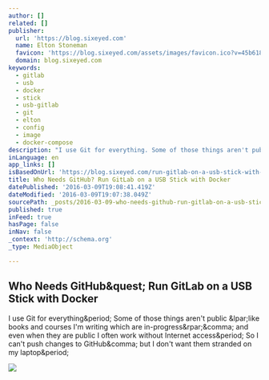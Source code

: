 ```yaml
---
author: []
related: []
publisher:
  url: 'https://blog.sixeyed.com'
  name: Elton Stoneman
  favicon: 'https://blog.sixeyed.com/assets/images/favicon.ico?v=45b618b571'
  domain: blog.sixeyed.com
keywords:
  - gitlab
  - usb
  - docker
  - stick
  - usb-gitlab
  - git
  - elton
  - config
  - image
  - docker-compose
description: "I use Git for everything. Some of those things aren't public (like books and courses I'm writing which are in-progress), and even when they are public I often work without Internet access. So I can't push changes to GitHub, but I don't want them stranded on my laptop."
inLanguage: en
app_links: []
isBasedOnUrl: 'https://blog.sixeyed.com/run-gitlab-on-a-usb-stick-with-docker/'
title: Who Needs GitHub? Run GitLab on a USB Stick with Docker
datePublished: '2016-03-09T19:08:41.419Z'
dateModified: '2016-03-09T19:07:38.049Z'
sourcePath: _posts/2016-03-09-who-needs-github-run-gitlab-on-a-usb-stick-with-docker.md
published: true
inFeed: true
hasPage: false
inNav: false
_context: 'http://schema.org'
_type: MediaObject

---
```

<article style=""><h1>Who Needs GitHub&amp;quest; Run GitLab on a USB Stick with Docker</h1><p>I use Git for everything&amp;period; Some of those things aren't public &amp;lpar;like books and courses I'm writing which are in-progress&amp;rpar;&amp;comma; and even when they are public I often work without Internet access&amp;period; So I can't push changes to GitHub&amp;comma; but I don't want them stranded on my laptop&amp;period;</p><img src="http://blog.sixeyed.com/content/images/2016/03/gitlab-usb-1.png" /></article>